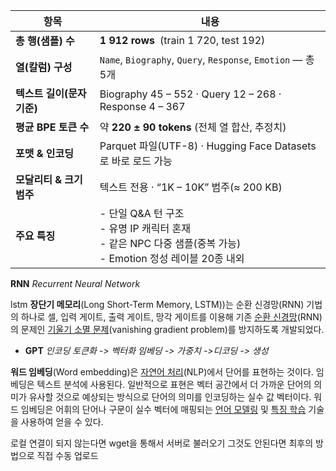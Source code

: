 
| 항목                | 내용                                                                                        |
| ----------------- | ----------------------------------------------------------------------------------------- |
| **총 행(샘플) 수**     | **1 912 rows** (train 1 720, test 192)                                                    |
| **열(칼럼) 구성**      | `Name`, `Biography`, `Query`, `Response`, `Emotion` — 총 5개                                |
| **텍스트 길이(문자 기준)** | Biography 45 – 552 · Query 12 – 268 · Response 4 – 367                                    |
| **평균 BPE 토큰 수**   | 약 **220 ± 90 tokens** (전체 열 합산, 추정치)                                                      |
| **포맷 & 인코딩**      | Parquet 파일(UTF-8) · Hugging Face Datasets로 바로 로드 가능                                       |
| **모달리티 & 크기 범주**  | 텍스트 전용 · “1K – 10K” 범주(≈ 200 KB)                                                          |
| **주요 특징**         | - 단일 Q&A 턴 구조 <br> - 유명 IP 캐릭터 혼재 <br> - 같은 NPC 다중 샘플(중복 가능) <br> - Emotion 정성 레이블 20종 내외 |

**RNN** _Recurrent Neural Network_
	
lstm
	**장단기 메모리**(Long Short-Term Memory, LSTM))는 순환 신경망(RNN) 기법의 하나로 셀, 입력 게이트, 출력 게이트, 망각 게이트를 이용해 기존 [순환 신경망](https://ko.wikipedia.org/wiki/%EC%88%9C%ED%99%98_%EC%8B%A0%EA%B2%BD%EB%A7%9D "순환 신경망")(RNN)의 문제인 [기울기 소멸 문제](https://ko.wikipedia.org/wiki/%EA%B8%B0%EC%9A%B8%EA%B8%B0_%EC%86%8C%EB%A9%B8_%EB%AC%B8%EC%A0%9C "기울기 소멸 문제")(vanishing gradient problem)를 방지하도록 개발되었다.

- **GPT** 
	_인코딩 토큰화  -> 벡터화 임베딩 -> 가중치 ->디코딩 -> 생성_

**워드 임베딩**(Word embedding)은 [자연어 처리](https://ko.wikipedia.org/wiki/%EC%9E%90%EC%97%B0%EC%96%B4_%EC%B2%98%EB%A6%AC "자연어 처리")(NLP)에서 단어를 표현하는 것이다. 임베딩은 텍스트 분석에 사용된다. 일반적으로 표현은 벡터 공간에서 더 가까운 단어의 의미가 유사할 것으로 예상되는 방식으로 단어의 의미를 인코딩하는 실수 값 벡터이다. 워드 임베딩은 어휘의 단어나 구문이 실수 벡터에 매핑되는 [언어 모델링](https://ko.wikipedia.org/wiki/%EC%96%B8%EC%96%B4_%EB%AA%A8%EB%8D%B8 "언어 모델") 및 [특징 학습](https://ko.wikipedia.org/wiki/%ED%8A%B9%EC%A7%95_%ED%95%99%EC%8A%B5 "특징 학습") 기술을 사용하여 얻을 수 있다.




로컬 연결이 되지 않는다면 wget을 통해서 서버로 불러오기 그것도 안된다면 최후의 방법으로 직접 수동 업로드